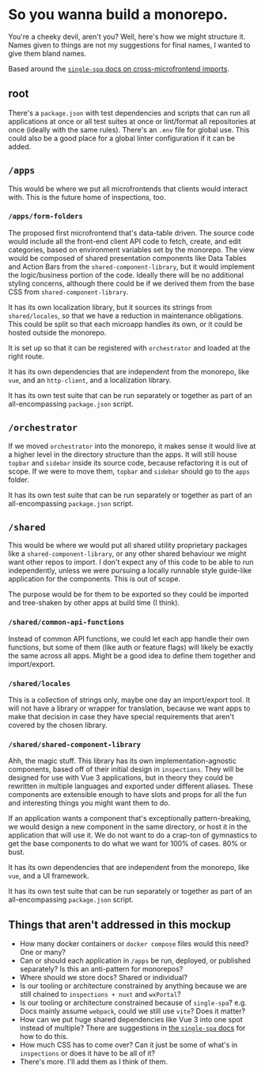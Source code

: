 # So you wanna build a monorepo.

You're a cheeky devil, aren't you? Well, here's how we might structure it. Names given to things are not my suggestions for final names, I wanted to give them bland names.

Based around the [`single-spa` docs on cross-microfrontend imports](https://single-spa.js.org/docs/recommended-setup#cross-microfrontend-imports).

## root

There's a `package.json` with test dependencies and scripts that can run all applications at once or all test suites at once or lint/format all repositories at once (ideally with the same rules). There's an `.env` file for global use. This could also be a good place for a global linter configuration if it can be added.

## `/apps`

This would be where we put all microfrontends that clients would interact with. This is the future home of inspections, too.

### `/apps/form-folders`

The proposed first microfrontend that's data-table driven. The source code would include all the front-end client API code to fetch, create, and edit categories, based on environment variables set by the monorepo. The view would be composed of shared presentation components like Data Tables and Action Bars from the `shared-component-library`, but it would implement the logic/business portion of the code. Ideally there will be no additional styling concerns, although there could be if we derived them from the base CSS from `shared-component-library`.

It has its own localization library, but it sources its strings from `shared/locales`, so that we have a reduction in maintenance obligations. This could be split so that each microapp handles its own, or it could be hosted outside the monorepo.

It is set up so that it can be registered with `orchestrator` and loaded at the right route.

It has its own dependencies that are independent from the monorepo, like `vue`, and an `http-client`, and a localization library.

It has its own test suite that can be run separately or together as part of an all-encompassing `package.json` script.

## `/orchestrator`

If we moved `orchestrator` into the monorepo, it makes sense it would live at a higher level in the directory structure than the apps. It will still house `topbar` and `sidebar` inside its source code, because refactoring it is out of scope. If we were to move them, `topbar` and `sidebar` should go to the `apps` folder.

It has its own test suite that can be run separately or together as part of an all-encompassing `package.json` script.

## `/shared`

This would be where we would put all shared utility proprietary packages like a `shared-component-library`, or any other shared behaviour we might want other repos to import. I don't expect any of this code to be able to run independently, unless we were pursuing a locally runnable style guide-like application for the components. This is out of scope.

The purpose would be for them to be exported so they could be imported and tree-shaken by other apps at build time (I think).

### `/shared/common-api-functions`

Instead of common API functions, we could let each app handle their own functions, but some of them (like auth or feature flags) will likely be exactly the same across all apps. Might be a good idea to define them together and import/export.

### `/shared/locales`

This is a collection of strings only, maybe one day an import/export tool. It will not have a library or wrapper for translation, because we want apps to make that decision in case they have special requirements that aren't covered by the chosen library.

### `/shared/shared-component-library`

Ahh, the magic stuff. This library has its own implementation-agnostic components, based off of their initial design in `inspections`. They will be designed for use with Vue 3 applications, but in theory they could be rewritten in multiple languages and exported under different aliases. These components are extensible enough to have slots and props for all the fun and interesting things you might want them to do. 

If an application wants a component that's exceptionally pattern-breaking, we would design a new component in the same directory, or host it in the application that will use it. We do not want to do a crap-ton of gymnastics to get the base components to do what we want for 100% of cases. 80% or bust.

It has its own dependencies that are independent from the monorepo, like `vue`, and a UI framework.

It has its own test suite that can be run separately or together as part of an all-encompassing `package.json` script.

## Things that aren't addressed in this mockup
- How many docker containers or `docker compose` files would this need? One or many?
- Can or should each application in `/apps` be run, deployed, or published separately? Is this an anti-pattern for monorepos?
- Where should we store docs? Shared or individual?
- Is our tooling or architecture constrained by anything because we are still chained to `inspections + nuxt` and `wxPortal`? 
- Is our tooling or architecture constrained because of `single-spa`? e.g. Docs mainly assume `webpack`, could we still use `vite`? Does it matter?
- How can we put huge shared dependencies like Vue 3 into one spot instead of multiple? There are suggestions in [the `single-spa` docs](https://single-spa.js.org/docs/recommended-setup/#shared-dependencies) for how to do this.
- How much CSS has to come over? Can it just be some of what's in `inspections` or does it have to be all of it?
- There's more. I'll add them as I think of them.

